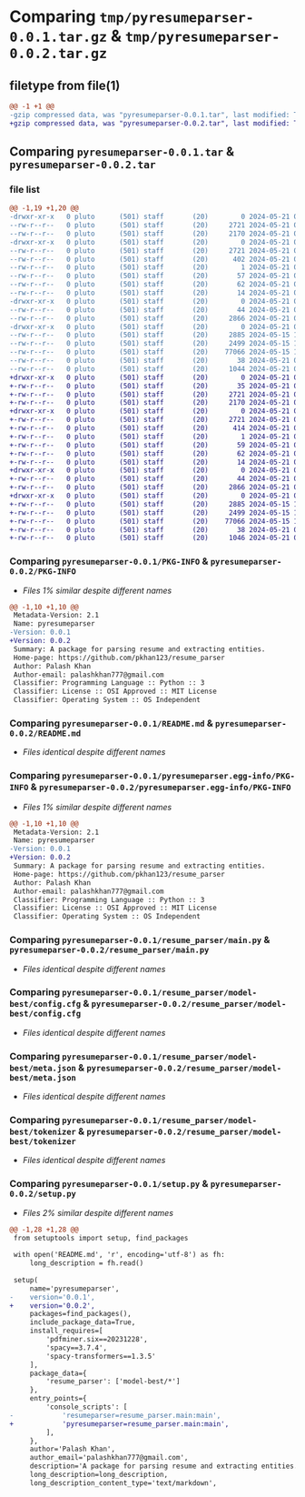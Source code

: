 # Comparing `tmp/pyresumeparser-0.0.1.tar.gz` & `tmp/pyresumeparser-0.0.2.tar.gz`

## filetype from file(1)

```diff
@@ -1 +1 @@
-gzip compressed data, was "pyresumeparser-0.0.1.tar", last modified: Tue May 21 07:58:42 2024, max compression
+gzip compressed data, was "pyresumeparser-0.0.2.tar", last modified: Tue May 21 08:22:36 2024, max compression
```

## Comparing `pyresumeparser-0.0.1.tar` & `pyresumeparser-0.0.2.tar`

### file list

```diff
@@ -1,19 +1,20 @@
-drwxr-xr-x   0 pluto      (501) staff       (20)        0 2024-05-21 07:58:42.178245 pyresumeparser-0.0.1/
--rw-r--r--   0 pluto      (501) staff       (20)     2721 2024-05-21 07:58:42.176968 pyresumeparser-0.0.1/PKG-INFO
--rw-r--r--   0 pluto      (501) staff       (20)     2170 2024-05-21 07:40:05.000000 pyresumeparser-0.0.1/README.md
-drwxr-xr-x   0 pluto      (501) staff       (20)        0 2024-05-21 07:58:42.175690 pyresumeparser-0.0.1/pyresumeparser.egg-info/
--rw-r--r--   0 pluto      (501) staff       (20)     2721 2024-05-21 07:58:42.000000 pyresumeparser-0.0.1/pyresumeparser.egg-info/PKG-INFO
--rw-r--r--   0 pluto      (501) staff       (20)      402 2024-05-21 07:58:42.000000 pyresumeparser-0.0.1/pyresumeparser.egg-info/SOURCES.txt
--rw-r--r--   0 pluto      (501) staff       (20)        1 2024-05-21 07:58:42.000000 pyresumeparser-0.0.1/pyresumeparser.egg-info/dependency_links.txt
--rw-r--r--   0 pluto      (501) staff       (20)       57 2024-05-21 07:58:42.000000 pyresumeparser-0.0.1/pyresumeparser.egg-info/entry_points.txt
--rw-r--r--   0 pluto      (501) staff       (20)       62 2024-05-21 07:58:42.000000 pyresumeparser-0.0.1/pyresumeparser.egg-info/requires.txt
--rw-r--r--   0 pluto      (501) staff       (20)       14 2024-05-21 07:58:42.000000 pyresumeparser-0.0.1/pyresumeparser.egg-info/top_level.txt
-drwxr-xr-x   0 pluto      (501) staff       (20)        0 2024-05-21 07:58:42.171585 pyresumeparser-0.0.1/resume_parser/
--rw-r--r--   0 pluto      (501) staff       (20)       44 2024-05-21 07:40:09.000000 pyresumeparser-0.0.1/resume_parser/__init__.py
--rw-r--r--   0 pluto      (501) staff       (20)     2866 2024-05-21 07:40:00.000000 pyresumeparser-0.0.1/resume_parser/main.py
-drwxr-xr-x   0 pluto      (501) staff       (20)        0 2024-05-21 07:58:42.174270 pyresumeparser-0.0.1/resume_parser/model-best/
--rw-r--r--   0 pluto      (501) staff       (20)     2885 2024-05-15 13:00:41.000000 pyresumeparser-0.0.1/resume_parser/model-best/config.cfg
--rw-r--r--   0 pluto      (501) staff       (20)     2499 2024-05-15 13:00:41.000000 pyresumeparser-0.0.1/resume_parser/model-best/meta.json
--rw-r--r--   0 pluto      (501) staff       (20)    77066 2024-05-15 13:00:40.000000 pyresumeparser-0.0.1/resume_parser/model-best/tokenizer
--rw-r--r--   0 pluto      (501) staff       (20)       38 2024-05-21 07:58:42.178461 pyresumeparser-0.0.1/setup.cfg
--rw-r--r--   0 pluto      (501) staff       (20)     1044 2024-05-21 07:54:15.000000 pyresumeparser-0.0.1/setup.py
+drwxr-xr-x   0 pluto      (501) staff       (20)        0 2024-05-21 08:22:36.454246 pyresumeparser-0.0.2/
+-rw-r--r--   0 pluto      (501) staff       (20)       35 2024-05-21 08:12:01.000000 pyresumeparser-0.0.2/MANIFEST.in
+-rw-r--r--   0 pluto      (501) staff       (20)     2721 2024-05-21 08:22:36.452976 pyresumeparser-0.0.2/PKG-INFO
+-rw-r--r--   0 pluto      (501) staff       (20)     2170 2024-05-21 08:22:18.000000 pyresumeparser-0.0.2/README.md
+drwxr-xr-x   0 pluto      (501) staff       (20)        0 2024-05-21 08:22:36.451402 pyresumeparser-0.0.2/pyresumeparser.egg-info/
+-rw-r--r--   0 pluto      (501) staff       (20)     2721 2024-05-21 08:22:36.000000 pyresumeparser-0.0.2/pyresumeparser.egg-info/PKG-INFO
+-rw-r--r--   0 pluto      (501) staff       (20)      414 2024-05-21 08:22:36.000000 pyresumeparser-0.0.2/pyresumeparser.egg-info/SOURCES.txt
+-rw-r--r--   0 pluto      (501) staff       (20)        1 2024-05-21 08:22:36.000000 pyresumeparser-0.0.2/pyresumeparser.egg-info/dependency_links.txt
+-rw-r--r--   0 pluto      (501) staff       (20)       59 2024-05-21 08:22:36.000000 pyresumeparser-0.0.2/pyresumeparser.egg-info/entry_points.txt
+-rw-r--r--   0 pluto      (501) staff       (20)       62 2024-05-21 08:22:36.000000 pyresumeparser-0.0.2/pyresumeparser.egg-info/requires.txt
+-rw-r--r--   0 pluto      (501) staff       (20)       14 2024-05-21 08:22:36.000000 pyresumeparser-0.0.2/pyresumeparser.egg-info/top_level.txt
+drwxr-xr-x   0 pluto      (501) staff       (20)        0 2024-05-21 08:22:36.446506 pyresumeparser-0.0.2/resume_parser/
+-rw-r--r--   0 pluto      (501) staff       (20)       44 2024-05-21 07:40:09.000000 pyresumeparser-0.0.2/resume_parser/__init__.py
+-rw-r--r--   0 pluto      (501) staff       (20)     2866 2024-05-21 07:40:00.000000 pyresumeparser-0.0.2/resume_parser/main.py
+drwxr-xr-x   0 pluto      (501) staff       (20)        0 2024-05-21 08:22:36.449624 pyresumeparser-0.0.2/resume_parser/model-best/
+-rw-r--r--   0 pluto      (501) staff       (20)     2885 2024-05-15 13:00:41.000000 pyresumeparser-0.0.2/resume_parser/model-best/config.cfg
+-rw-r--r--   0 pluto      (501) staff       (20)     2499 2024-05-15 13:00:41.000000 pyresumeparser-0.0.2/resume_parser/model-best/meta.json
+-rw-r--r--   0 pluto      (501) staff       (20)    77066 2024-05-15 13:00:40.000000 pyresumeparser-0.0.2/resume_parser/model-best/tokenizer
+-rw-r--r--   0 pluto      (501) staff       (20)       38 2024-05-21 08:22:36.454465 pyresumeparser-0.0.2/setup.cfg
+-rw-r--r--   0 pluto      (501) staff       (20)     1046 2024-05-21 08:13:08.000000 pyresumeparser-0.0.2/setup.py
```

### Comparing `pyresumeparser-0.0.1/PKG-INFO` & `pyresumeparser-0.0.2/PKG-INFO`

 * *Files 1% similar despite different names*

```diff
@@ -1,10 +1,10 @@
 Metadata-Version: 2.1
 Name: pyresumeparser
-Version: 0.0.1
+Version: 0.0.2
 Summary: A package for parsing resume and extracting entities.
 Home-page: https://github.com/pkhan123/resume_parser
 Author: Palash Khan
 Author-email: palashkhan777@gmail.com
 Classifier: Programming Language :: Python :: 3
 Classifier: License :: OSI Approved :: MIT License
 Classifier: Operating System :: OS Independent
```

### Comparing `pyresumeparser-0.0.1/README.md` & `pyresumeparser-0.0.2/README.md`

 * *Files identical despite different names*

### Comparing `pyresumeparser-0.0.1/pyresumeparser.egg-info/PKG-INFO` & `pyresumeparser-0.0.2/pyresumeparser.egg-info/PKG-INFO`

 * *Files 1% similar despite different names*

```diff
@@ -1,10 +1,10 @@
 Metadata-Version: 2.1
 Name: pyresumeparser
-Version: 0.0.1
+Version: 0.0.2
 Summary: A package for parsing resume and extracting entities.
 Home-page: https://github.com/pkhan123/resume_parser
 Author: Palash Khan
 Author-email: palashkhan777@gmail.com
 Classifier: Programming Language :: Python :: 3
 Classifier: License :: OSI Approved :: MIT License
 Classifier: Operating System :: OS Independent
```

### Comparing `pyresumeparser-0.0.1/resume_parser/main.py` & `pyresumeparser-0.0.2/resume_parser/main.py`

 * *Files identical despite different names*

### Comparing `pyresumeparser-0.0.1/resume_parser/model-best/config.cfg` & `pyresumeparser-0.0.2/resume_parser/model-best/config.cfg`

 * *Files identical despite different names*

### Comparing `pyresumeparser-0.0.1/resume_parser/model-best/meta.json` & `pyresumeparser-0.0.2/resume_parser/model-best/meta.json`

 * *Files identical despite different names*

### Comparing `pyresumeparser-0.0.1/resume_parser/model-best/tokenizer` & `pyresumeparser-0.0.2/resume_parser/model-best/tokenizer`

 * *Files identical despite different names*

### Comparing `pyresumeparser-0.0.1/setup.py` & `pyresumeparser-0.0.2/setup.py`

 * *Files 2% similar despite different names*

```diff
@@ -1,28 +1,28 @@
 from setuptools import setup, find_packages
 
 with open('README.md', 'r', encoding='utf-8') as fh:
     long_description = fh.read()
 
 setup(
     name='pyresumeparser',
-    version='0.0.1',
+    version='0.0.2',
     packages=find_packages(),
     include_package_data=True,
     install_requires=[
         'pdfminer.six==20231228',
         'spacy==3.7.4',
         'spacy-transformers==1.3.5'
     ],
     package_data={
         'resume_parser': ['model-best/*']
     },
     entry_points={
         'console_scripts': [
-            'resumeparser=resume_parser.main:main',
+            'pyresumeparser=resume_parser.main:main',
         ],
     },
     author='Palash Khan',
     author_email='palashkhan777@gmail.com',
     description='A package for parsing resume and extracting entities.',
     long_description=long_description,
     long_description_content_type='text/markdown',
```

